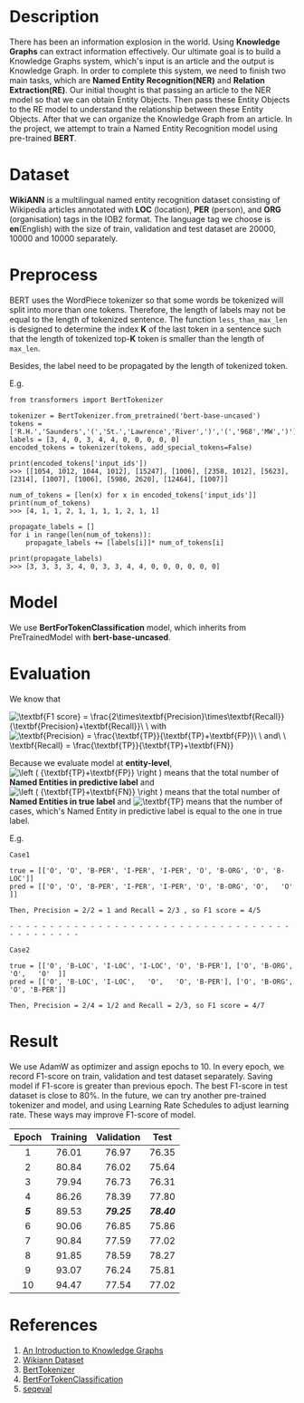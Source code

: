 # Description
There has been an information explosion in the world. Using **Knowledge Graphs** can extract information effectively. 
Our ultimate goal is to build a Knowledge Graphs system, which's input is an article and the output is Knowledge Graph. 
In order to complete this system, we need to finish two main tasks, which are **Named Entity Recognition(NER)** and **Relation Extraction(RE)**.
Our initial thought is that passing an article to the NER model so that we can obtain Entity Objects. 
Then pass these Entity Objects to the RE model to understand the relationship between these Entity Objects. 
After that we can organize the Knowledge Graph from an article. 
In the project, we attempt to train a Named Entity Recognition model using pre-trained **BERT**.

# Dataset
**WikiANN** is a multilingual named entity recognition dataset consisting of Wikipedia articles annotated with **LOC** (location), **PER** (person), and **ORG** (organisation) tags in the IOB2 format. 
The language tag we choose is **en**(English) with the size of train, validation and test dataset are 20000, 10000 and 10000 separately. 

# Preprocess
BERT uses the WordPiece tokenizer so that some words be tokenized will split into more than one tokens. Therefore, the length of labels may not be equal to the length of tokenized sentence. 
The function `less_than_max_len` is designed to determine the index **K** of the last token in a sentence such that the length of tokenized top-**K** token is smaller than the length of `max_len`.

Besides, the label need to be propagated by the length of tokenized token.

E.g.
```python3
from transformers import BertTokenizer

tokenizer = BertTokenizer.from_pretrained('bert-base-uncased')
tokens = ['R.H.','Saunders','(','St.','Lawrence','River',')','(','968','MW',')']
labels = [3, 4, 0, 3, 4, 4, 0, 0, 0, 0, 0]
encoded_tokens = tokenizer(tokens, add_special_tokens=False)

print(encoded_tokens['input_ids'])
>>> [[1054, 1012, 1044, 1012], [15247], [1006], [2358, 1012], [5623], [2314], [1007], [1006], [5986, 2620], [12464], [1007]]

num_of_tokens = [len(x) for x in encoded_tokens['input_ids']]
print(num_of_tokens)
>>> [4, 1, 1, 2, 1, 1, 1, 1, 2, 1, 1]

propagate_labels = []
for i in range(len(num_of_tokens)):
    propagate_labels += [labels[i]]* num_of_tokens[i]
    
print(propagate_labels)
>>> [3, 3, 3, 3, 4, 0, 3, 3, 4, 4, 0, 0, 0, 0, 0, 0]
```
# Model
We use **BertForTokenClassification** model, which inherits from PreTrainedModel with **bert-base-uncased**.



# Evaluation
We know that

<img src="https://latex.codecogs.com/svg.image?\textbf{F1&space;score}&space;=&space;\frac{2\times\textbf{Precision}\times\textbf{Recall}}{\textbf{Precision}&plus;\textbf{Recall}}\&space;\&space;with" title="\textbf{F1 score} = \frac{2\times\textbf{Precision}\times\textbf{Recall}}{\textbf{Precision}+\textbf{Recall}}\ \ with" />

<img src="https://latex.codecogs.com/svg.image?\textbf{Precision}&space;=&space;\frac{\textbf{TP}}{\textbf{TP}&plus;\textbf{FP}}\&space;\&space;and\&space;\&space;\textbf{Recall}&space;=&space;\frac{\textbf{TP}}{\textbf{TP}&plus;\textbf{FN}}" title="\textbf{Precision} = \frac{\textbf{TP}}{\textbf{TP}+\textbf{FP}}\ \ and\ \ \textbf{Recall} = \frac{\textbf{TP}}{\textbf{TP}+\textbf{FN}}" />

Because we evaluate model at **entity-level**, <img src="https://latex.codecogs.com/svg.image?\left&space;(&space;{\textbf{TP}&plus;\textbf{FP}}&space;\right&space;)" title="\left ( {\textbf{TP}+\textbf{FP}} \right )" /> means that the total number of **Named Entities in predictive label** and <img src="https://latex.codecogs.com/svg.image?\left&space;(&space;{\textbf{TP}&plus;\textbf{FN}}&space;\right&space;)" title="\left ( {\textbf{TP}+\textbf{FN}} \right )" /> means that the total number of **Named Entities in true label** and <img src="https://latex.codecogs.com/svg.image?\textbf{TP}" title="\textbf{TP}" /> means that the number of cases, which's Named Entity in predictive label is equal to the one in true label.

E.g.
    
    Case1
    
    true = [['O', 'O', 'B-PER', 'I-PER', 'I-PER', 'O', 'B-ORG', 'O', 'B-LOC']]
    pred = [['O', 'O', 'B-PER', 'I-PER', 'I-PER', 'O', 'B-ORG', 'O',   'O'  ]]
    
    Then, Precision = 2/2 = 1 and Recall = 2/3 , so F1 score = 4/5
    
    - - - - - - - - - - - - - - - - - - - - - - - - - - - - - - - - - - - - - - - - - - - - 
    
    Case2
    
    true = [['O', 'B-LOC', 'I-LOC', 'I-LOC', 'O', 'B-PER'], ['O', 'B-ORG', 'O',   'O'  ]]
    pred = [['O', 'B-LOC', 'I-LOC',   'O',   'O', 'B-PER'], ['O', 'B-ORG', 'O', 'B-PER']]

    Then, Precision = 2/4 = 1/2 and Recall = 2/3, so F1 score = 4/7

# Result
We use AdamW as optimizer and assign epochs to 10. In every epoch, we record F1-score on train, validation and test dataset separately. Saving model if F1-score is greater than previous epoch.
The best F1-score in test dataset is close to 80%. In the future, we can try another pre-trained tokenizer and model, and using Learning Rate Schedules to adjust learning rate. These ways may improve F1-score of model.

| Epoch | Training | Validation |  Test  |
| :---: | :------: | :--------: |  :---: |
|   1   |  76.01   |    76.97   |  76.35 |
|   2   |  80.84   |    76.02   |  75.64 |
|   3   |  79.94   |    76.73   |  76.31 |
|   4   |  86.26   |    78.39   |  77.80 |
|_**5**_|  89.53   |_**79.25**_ |_**78.40**_|
|   6   |  90.06   |    76.85   |  75.86 |
|   7   |  90.84   |    77.59   |  77.02 |
|   8   |  91.85   |    78.59   |  78.27 |
|   9   |  93.07   |    76.24   |  75.81 |
|  10   |  94.47   |    77.54   |  77.02 |
    


# References
1. [An Introduction to Knowledge Graphs](https://ai.stanford.edu/blog/introduction-to-knowledge-graphs/)
2. [Wikiann Dataset](https://huggingface.co/datasets/wikiann)
3. [BertTokenizer](https://huggingface.co/transformers/model_doc/bert.html#berttokenizer)
4. [BertForTokenClassification](https://huggingface.co/transformers/model_doc/bert.html#bertfortokenclassification)
5. [seqeval](https://pypi.org/project/seqeval/)


